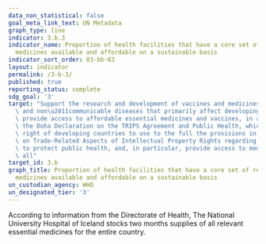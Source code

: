 ```yaml
---
data_non_statistical: false
goal_meta_link_text: UN Metadata
graph_type: line
indicator: 3.b.3
indicator_name: Proportion of health facilities that have a core set of relevant essential
  medicines available and affordable on a sustainable basis
indicator_sort_order: 03-bb-03
layout: indicator
permalink: /3-b-3/
published: true
reporting_status: complete
sdg_goal: '3'
target: "Support the research and development of vaccines and medicines for the communicable\
  \ and non\u2011communicable diseases that primarily affect developing countries,\
  \ provide access to affordable essential medicines and vaccines, in accordance with\
  \ the Doha Declaration on the TRIPS Agreement and Public Health, which affirms the\
  \ right of developing countries to use to the full the provisions in the Agreement\
  \ on Trade-Related Aspects of Intellectual Property Rights regarding flexibilities\
  \ to protect public health, and, in particular, provide access to medicines for\
  \ all"
target_id: 3.b
graph_title: Proportion of health facilities that have a core set of relevant essential
  medicines available and affordable on a sustainable basis
un_custodian_agency: WHO
un_designated_tier: '3'
---
```


According to information from the Directorate of Health, The National University Hospital of Iceland stocks two months supplies of all relevant essential medicines for the entire country.
